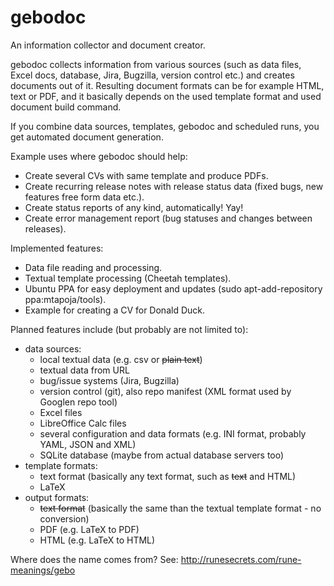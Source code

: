 gebodoc
=======

An information collector and document creator.

gebodoc collects information from various sources (such as data files,
Excel docs, database, Jira, Bugzilla, version control etc.) and creates documents
out of it. Resulting document formats can be for example HTML, text or PDF, and
it basically depends on the used template format and used document build command.

If you combine data sources, templates, gebodoc and scheduled runs, you get
automated document generation.

Example uses where gebodoc should help:
- Create several CVs with same template and produce PDFs.
- Create recurring release notes with release status data (fixed bugs, new features
  free form data etc.).
- Create status reports of any kind, automatically! Yay!
- Create error management report (bug statuses and changes between releases).

Implemented features:
- Data file reading and processing.
- Textual template processing (Cheetah templates).
- Ubuntu PPA for easy deployment and updates (sudo apt-add-repository ppa:mtapoja/tools).
- Example for creating a CV for Donald Duck.

Planned features include (but probably are not limited to):
- data sources:
  * local textual data (e.g. csv or ~~plain text~~)
  * textual data from URL
  * bug/issue systems (Jira, Bugzilla)
  * version control (git), also repo manifest (XML format used by Googlen repo tool)
  * Excel files
  * LibreOffice Calc files
  * several configuration and data formats (e.g. INI format, probably YAML, JSON and XML)
  * SQLite database (maybe from actual database servers too)
- template formats:
  * text format (basically any text format, such as ~~text~~ and HTML)
  * LaTeX
- output formats:
  * ~~text format~~ (basically the same than the textual template format - no conversion)
  * PDF (e.g. LaTeX to PDF)
  * HTML (e.g. LaTeX to HTML)

Where does the name comes from? See: http://runesecrets.com/rune-meanings/gebo
